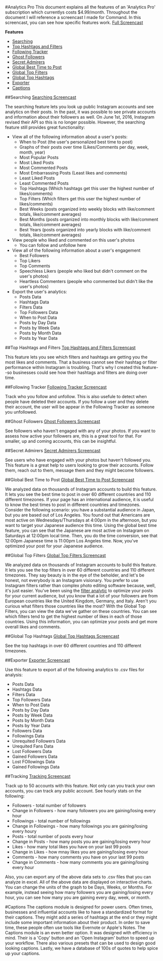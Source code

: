 #Analytics Pro
This document explains all the features of an 'Analytics Pro' subscription which currentlys costs $4.99/month. Throughout the document I will reference a screencast I made for Command. In this screencast, you can see how specific features work. [Full Screencast](https://www.youtube.com/watch?v=4yp_YWUqtPU)

__Features__
* [Searching](https://github.com/shakked/Command-for-Instagram/blob/master/Analytics%20Pro.md#searching)
* [Top Hashtags and Filters](https://github.com/shakked/Command-for-Instagram/blob/master/Analytics%20Pro.md#top-hashtags-and-filters)
* [Following Tracker](https://github.com/shakked/Command-for-Instagram/blob/master/Analytics%20Pro.md#following-tracker)
* [Ghost Followers](https://github.com/shakked/Command-for-Instagram/blob/master/Analytics%20Pro.md#ghost-followers)
* [Secret Admirers](https://github.com/shakked/Command-for-Instagram/blob/master/Analytics%20Pro.md#secret-admirers)
* [Global Best Time to Post](https://github.com/shakked/Command-for-Instagram/blob/master/Analytics%20Pro.md#global-best-time-to-post)
* [Global Top Filters](https://github.com/shakked/Command-for-Instagram/blob/master/Analytics%20Pro.md#global-top-filters)
* [Global Top Hashtags](https://github.com/shakked/Command-for-Instagram/blob/master/Analytics%20Pro.md#global-top-hashtags)
* [Exporter](https://github.com/shakked/Command-for-Instagram/blob/master/Analytics%20Pro.md#exporter)
* [Captions](https://github.com/shakked/Command-for-Instagram/blob/master/Analytics%20Pro.md#captions)

##Searching
[Searching Screencast](https://youtu.be/4yp_YWUqtPU?t=21m50s)

The searching feature lets you look up public Instagram accounts and see analytics on their posts. In the past, it was possible to see private accounts and information about their followers as well. On June 1st, 2016, Instagram revised their API so this is no longer possible. However, the searching feature still provides great functionality:
* View all of the following information about a user's posts:
  * When to Post (the user's personalized best time to post)
  * Graphs of their posts over time (Likes/Comments per day, week, month, year)
  * Most Popular Posts
  * Most Liked Posts
  * Most Commented Posts
  * Most Embarrassing Posts (Least likes and comments)
  * Least Liked Posts
  * Least Commented Posts
  * Top Hashtags (Which hashtags get this user the highest number of likes/comments)
  * Top Filters (Which filters get this user the highest number of likes/comments)
  * Best Weeks (posts organized into weekly blocks with like/comment totals, like/comment averages)
  * Best Months (posts organized into monthly blocks with like/comment totals, like/comment averages)
  * Best Years (posts organized into yearly blocks with like/comment totals, like/comment averages)
* View people who liked and commented on this user's photos
  * You can follow and unfollow here
* View all of the following information about a user's engagement
  * Best Followers
  * Top Likers
  * Top Comments
  * Speechless Likers (people who liked but didn't comment on the user's photos)
  * Heartless Commenters (people who commented but didn't like the user's photos)
* Export the user's analytics:
  * Posts Data
  * Hashtags Data
  * Filters Data
  * Top Followers Data
  * When to Post Data
  * Posts by Day Data
  * Posts by Week Data
  * Posts by Month Data
  * Posts by Year Data

##Top Hashtags and Filters
[Top Hashtags and Filters Screencast](https://youtu.be/4yp_YWUqtPU?t=4m5s)

This feature lets you see which filters and hashtags are getting you the most likes and comments. That a business cannot see their hashtag or filter performance within Instagram is troubling. That's why I created this feature--so businesses could see how their hashtags and filters are doing over time.

##Following Tracker
[Following Tracker Screencast](https://youtu.be/4yp_YWUqtPU?t=11m59s)

Track who you follow and unfollow. This is also usefule to detect when people have deleted their accounts. If you follow a user and they delete their account, the user will be appear in the Following Tracker as someone you unfollowed.

##Ghost Followers
[Ghost Followers Screencast](https://youtu.be/4yp_YWUqtPU?t=10m45s)

See followers who haven't engaged with any of your photos. If you want to assess how active your followers are, this is a great tool for that. For smaller, up and coming accounts, this can be insightful.

##Secret Admirers
[Secret Admirers Screencast](https://youtu.be/4yp_YWUqtPU?t=11m18s)

See users who have engaged with your photos but haven't followed you. This feature is a great help to users looking to grow their accounts. Follow them, reach out to them, message them and they might become followers.

##Global Best Time to Post
[Global Best Time to Post Screencast](https://youtu.be/4yp_YWUqtPU?t=14m2s)

We analyzed data on thousands of Instagram accounts to build this feature. It lets you see the best time to post in over 60 different countries and 110 different timezones. If your page has an international audience, it is useful to know the best times to post in different countries and timezones. Consider the following scenario: you have a substantial audience in Japan, but you are based out of Los Angeles. You found out that Americans are most active on Wednesdays/Thursdays at 4:00pm in the afternoon, but you want to target your Japanese audience this time. Using the global best time feature, you can see that the Japanese are most active on Instagram on Saturdays at 12:00pm local time. Then, you do the time conversion, see that 12:00pm Japanese time is 11:00pm Los Angeles time. Now, you've optimized your post for your Japanese audience.

##Global Top Filters
[Global Top Filters Screencast](https://youtu.be/4yp_YWUqtPU?t=16m22s)

We analyzed data on thousands of Instagram accounts to build this feature. It lets you see the top filters in over 60 different countries and 110 different timezones. They say beauty is in the eye of the beholder, and let's be honest, not everybody is an Instagram visionary. You prefer to use Instagram filters rather than complex photo editing software because, well, it's just easier. You've been using the [filter analytic](https://github.com/shakked/Command-for-Instagram/blob/master/Analytics%20Pro.md#top-hashtags-and-filters) to optimize your posts for your current audience, but you know that a lot of your followers are from European countries like the United Kingdom, Germany, and Italy. Aren't you curious what filters those countries like the most? With the Global Top Filters, you can view the data we've gather on these countries. You can see which filters tend to get the highest number of likes in each of those countries. Using this information, you can optimize your posts and get more overall likes and comments. 

##Global Top Hashtags
[Global Top Hashtags Screencast](https://youtu.be/4yp_YWUqtPU?t=17m2s)

See the top hashtags in over 60 different countries and 110 different timezones.

##Exporter
[Exporter Screencast](https://youtu.be/4yp_YWUqtPU?t=19m22s)

Use this feature to export all of the following analytics to .csv files for analysis:
 * Posts Data
 * Hashtags Data
 * Filters Data
 * Top Followers Data
 * When to Post Data
 * Posts by Day Data
 * Posts by Week Data
 * Posts by Month Data
 * Posts by Year Data
 * Followers Data
 * Followings Data
 * Unrequited Followers Data
 * Urequited Fans Data
 * Lost Followers Data
 * Gained Followers Data
 * Lost FOllowings Data
 * Gained Followings Data
 
##Tracking
[Tracking Screencast](https://youtu.be/4yp_YWUqtPU?t=19m54s)

Track up to 50 accounts with this feature. Not only can you track your own accounts, you can track any public account. See hourly stats on the following:
* Followers - total number of followers
* Change in Followers - how many followers you are gaining/losing every hour
* Followings - total number of followings
* Change in Followings - how many followings you are gaining/losing every houry
* Posts - total number of posts every hour
* Change in Posts - how many posts you are gaining/losing every hour
* Likes - how many total likes you have on your last 99 posts
* Change in Likes - how mnay likes you are gaining/losing every hour
* Comments - how many comments you have on your last 99 posts
* Change in Comments - how many comments you are gaining/losing every hour

Also, you can export any of the above data sets to .csv files that you can analyze in excel. All of the above data are displayed on interactive charts. You can change the units of the graph to be Days, Weeks, or Months. For example, instead seeing how many followers you are gaining/losing every hour, you can see how many you are gaining every day, week, or month.

#Captions
The captions module is designed for power users. Often times, businesses and influential accounts like to have a standardized format for their captions. They might add a series of hashtags at the end or they might include some important information about their product. In order to save time, these people often use tools like Evernote or Apple's Notes. The Captions module is an even better option. It was designed with efficiency in mind. Their is a 'Copy' button and an 'Open Instagram' button to speed up your workflow. There also various presets that can be used to design good looking captions. Lastly, we have a database of 100s of quotes to help spice up your captions.
